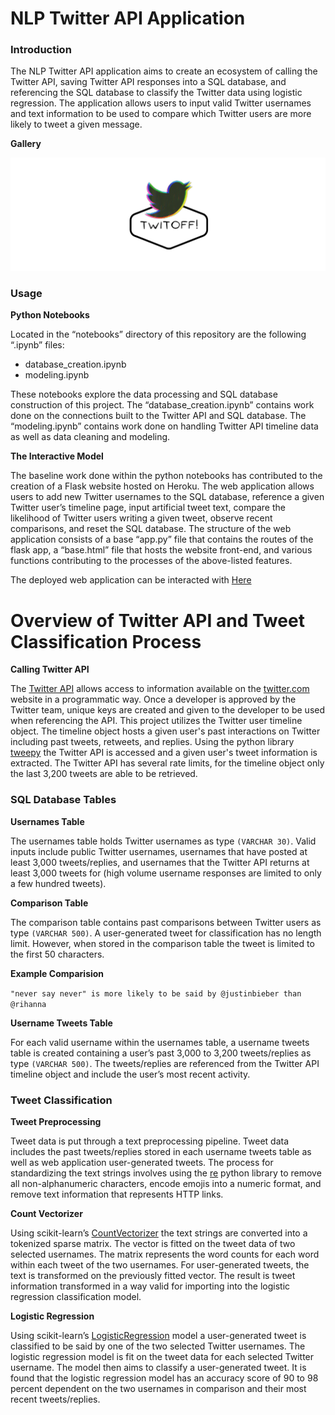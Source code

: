 # NLP Twitter API Application

### Introduction

The NLP Twitter API application aims to create an ecosystem of calling the Twitter API, saving Twitter API responses into a SQL database, and referencing the SQL database to classify the Twitter data using logistic regression. The application allows users to input valid Twitter usernames and text information to be used to compare which Twitter users are more likely to tweet a given message.

**Gallery**

![](assets/img/gallery.png)

### Usage

**Python Notebooks**

Located in the “notebooks” directory of this repository are the following “.ipynb” files:

- database_creation.ipynb
- modeling.ipynb

These notebooks explore the data processing and SQL database construction of this project. The “database_creation.ipynb” contains work done on the connections built to the Twitter API and SQL database. The “modeling.ipynb” contains work done on handling Twitter API timeline data as well as data cleaning and modeling.

**The Interactive Model**

The baseline work done within the python notebooks has contributed to the creation of a Flask website hosted on Heroku. The web application allows users to add new Twitter usernames to the SQL database, reference a given Twitter user’s timeline page, input artificial tweet text, compare the likelihood of Twitter users writing a given tweet, observe recent comparisons, and reset the SQL database. The structure of the web application consists of a base “app.py” file that contains the routes of the flask app, a “base.html” file that hosts the website front-end, and various functions contributing to the processes of the above-listed features.

The deployed web application can be interacted with [Here](https://nlp-twitter-api-application.herokuapp.com/)

# Overview of Twitter API and Tweet Classification Process

**Calling Twitter API**

The [Twitter API](https://developer.twitter.com/en/docs/twitter-api) allows access to information available on the [twitter.com](https://twitter.com) website in a programmatic way. Once a developer is approved by the Twitter team, unique keys are created and given to the developer to be used when referencing the API. This project utilizes the Twitter user timeline object. The timeline object hosts a given user's past interactions on Twitter including past tweets, retweets, and replies. Using the python library [tweepy](https://docs.tweepy.org/en/stable/) the Twitter API is accessed and a given user's tweet information is extracted. The Twitter API has several rate limits, for the timeline object only the last 3,200 tweets are able to be retrieved.

### SQL Database Tables

**Usernames Table**

The usernames table holds Twitter usernames as type ```(VARCHAR 30)```. Valid inputs include public Twitter usernames, usernames that have posted at least 3,000 tweets/replies, and usernames that the Twitter API returns at least 3,000 tweets for (high volume username responses are limited to only a few hundred tweets). 

**Comparison Table**

The comparison table contains past comparisons between Twitter users as type ```(VARCHAR 500)```. A user-generated tweet for classification has no length limit. However, when stored in the comparison table the tweet is limited to the first 50 characters.

**Example Comparision**

```"never say never" is more likely to be said by @justinbieber than @rihanna```

**Username Tweets Table**

For each valid username within the usernames table, a username tweets table is created containing a user’s past 3,000 to 3,200 tweets/replies as type ```(VARCHAR 500)```. The tweets/replies are referenced from the Twitter API timeline object and include the user’s most recent activity.

### Tweet Classification

**Tweet Preprocessing**

Tweet data is put through a text preprocessing pipeline. Tweet data includes the past tweets/replies stored in each username tweets table as well as web application user-generated tweets. The process for standardizing the text strings involves using the [re](https://docs.python.org/3/library/re.html) python library to remove all non-alphanumeric characters, encode emojis into a numeric format, and remove text information that represents HTTP links.

**Count Vectorizer**

Using scikit-learn’s [CountVectorizer](https://scikit-learn.org/stable/modules/generated/sklearn.feature_extraction.text.CountVectorizer.html) the text strings are converted into a tokenized sparse matrix. The vector is fitted on the tweet data of two selected usernames. The matrix represents the word counts for each word within each tweet of the two usernames. For user-generated tweets, the text is transformed on the previously fitted vector. The result is tweet information transformed in a way valid for importing into the logistic regression classification model.

**Logistic Regression**

Using scikit-learn’s [LogisticRegression](https://scikit-learn.org/stable/modules/generated/sklearn.linear_model.LogisticRegression.html) model a user-generated tweet is classified to be said by one of the two selected Twitter usernames. The logistic regression model is fit on the tweet data for each selected Twitter username. The model then aims to classify a user-generated tweet. It is found that the logistic regression model has an accuracy score of 90 to 98 percent dependent on the two usernames in comparison and their most recent tweets/replies.
